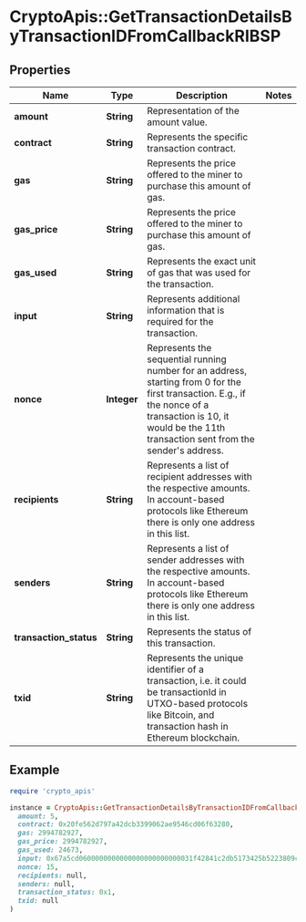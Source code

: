 # CryptoApis::GetTransactionDetailsByTransactionIDFromCallbackRIBSP

## Properties

| Name | Type | Description | Notes |
| ---- | ---- | ----------- | ----- |
| **amount** | **String** | Representation of the amount value. |  |
| **contract** | **String** | Represents the specific transaction contract. |  |
| **gas** | **String** | Represents the price offered to the miner to purchase this amount of gas. |  |
| **gas_price** | **String** | Represents the price offered to the miner to purchase this amount of gas. |  |
| **gas_used** | **String** | Represents the exact unit of gas that was used for the transaction. |  |
| **input** | **String** | Represents additional information that is required for the transaction. |  |
| **nonce** | **Integer** | Represents the sequential running number for an address, starting from 0 for the first transaction. E.g., if the nonce of a transaction is 10, it would be the 11th transaction sent from the sender&#39;s address. |  |
| **recipients** | **String** | Represents a list of recipient addresses with the respective amounts. In account-based protocols like Ethereum there is only one address in this list. |  |
| **senders** | **String** | Represents a list of sender addresses with the respective amounts. In account-based protocols like Ethereum there is only one address in this list. |  |
| **transaction_status** | **String** | Represents the status of this transaction. |  |
| **txid** | **String** | Represents the unique identifier of a transaction, i.e. it could be transactionId in UTXO-based protocols like Bitcoin, and transaction hash in Ethereum blockchain. |  |

## Example

```ruby
require 'crypto_apis'

instance = CryptoApis::GetTransactionDetailsByTransactionIDFromCallbackRIBSP.new(
  amount: 5,
  contract: 0x20fe562d797a42dcb3399062ae9546cd06f63280,
  gas: 2994782927,
  gas_price: 2994782927,
  gas_used: 24673,
  input: 0x67a5cd0600000000000000000000000031f42841c2db5173425b5223809cf3a38fede360,
  nonce: 15,
  recipients: null,
  senders: null,
  transaction_status: 0x1,
  txid: null
)
```

